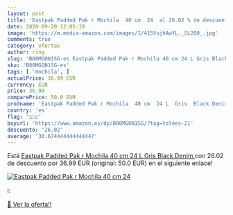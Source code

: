 ```yaml
---
layout: post
title: 'Eastpak Padded Pak r Mochila  40 cm  24  al 26.02 % de descuento'
date: 2020-09-20 12:05:19
image: 'https://m.media-amazon.com/images/I/415VujhAwYL._SL200_.jpg'
comments: true
category: ofertas
author: ring
slug: 'B00MGON1SG-es Eastpak Padded Pak r Mochila 40 cm 24 L Gris Black Denim'
sku: 'B00MGON1SG-es'
tags: [ 'mochila', ]
actualPrice: 36.99 EUR
currency: EUR
price: 36.99
comparePrice: 50.0 EUR
prodname: 'Eastpak Padded Pak r Mochila  40 cm  24 L  Gris  Black Denim '
country: 'es'
flag: '🇪🇸'
buyurl: 'https://www.amazon.es/dp/B00MGON1SG/?tag=tolees-21'
descuento: '26.02'
average: '30.674444444444447'
---
```


Está [Eastpak Padded Pak r Mochila  40 cm  24 L  Gris  Black Denim ](https://www.amazon.es/dp/B00MGON1SG/?tag=tolees-21) con 26.02 de descuento por 36.99 EUR (original: 50.0 EUR) en el siguiente enlace!

[![Eastpak Padded Pak r Mochila  40 cm  24 ](https://m.media-amazon.com/images/I/415VujhAwYL._SL200_.jpg)](https://www.amazon.es/dp/B00MGON1SG/?tag=tolees-21)

ℹ️:


[🛒 Ver la oferta!!](https://www.amazon.es/dp/B00MGON1SG/?tag=tolees-21)
